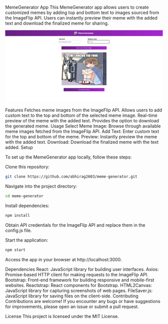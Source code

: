 MemeGenerator App
This MemeGenerator app allows users to create customized memes by adding top and bottom text to images sourced from the ImageFlip API. Users can instantly preview their meme with the added text and download the finalized meme for sharing.

![Screenshot 2](/memegenss.png)

Features
Fetches meme images from the ImageFlip API.
Allows users to add custom text to the top and bottom of the selected meme image.
Real-time preview of the meme with the added text.
Provides the option to download the generated meme.
Usage
Select Meme Image: Browse through available meme images fetched from the ImageFlip API.
Add Text: Enter custom text for the top and bottom of the meme.
Preview: Instantly preview the meme with the added text.
Download: Download the finalized meme with the text added.
Setup

To set up the MemeGenerator app locally, follow these steps:

Clone this repository:
```bash
git clone https://github.com/abhirag2603/meme-generator.git
```

Navigate into the project directory:
```bash
cd meme-generator
```

Install dependencies:
```bash
npm install
```

Obtain API credentials for the ImageFlip API and replace them in the config.js file.

Start the application:
```bash
npm start
```

Access the app in your browser at http://localhost:3000.

Dependencies
React: JavaScript library for building user interfaces.
Axios: Promise-based HTTP client for making requests to the ImageFlip API.
Bootstrap: Front-end framework for building responsive and mobile-first websites.
Reactstrap: React components for Bootstrap.
HTML2Canvas: JavaScript library for capturing screenshots of web pages.
FileSaver.js: JavaScript library for saving files on the client-side.
Contributing
Contributions are welcome! If you encounter any bugs or have suggestions for improvements, please open an issue or submit a pull request.

License
This project is licensed under the MIT License.
